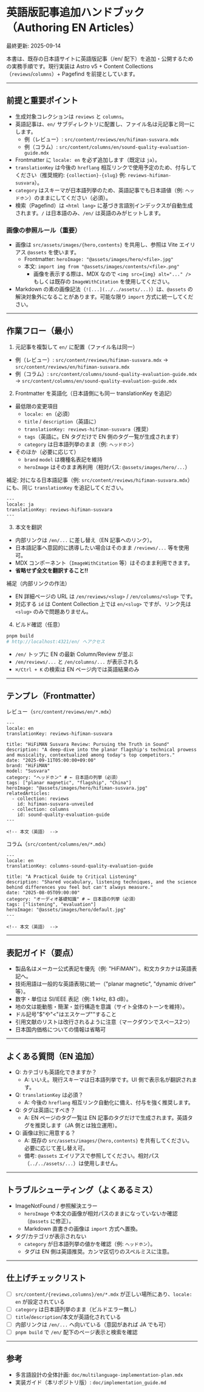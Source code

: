 # 英語版記事追加ハンドブック（Authoring EN Articles）

最終更新: 2025-09-14

本書は、既存の日本語サイトに英語版記事（/en/ 配下）を追加・公開するための実務手順です。現行実装は Astro v5 + Content Collections（`reviews`/`columns`）+ Pagefind を前提としています。

---

## 前提と重要ポイント

- 生成対象コレクションは `reviews` と `columns`。
- 英語記事は、`en/` サブディレクトリに配置し、ファイル名は元記事と同一にします。
  - 例（レビュー）: `src/content/reviews/en/hifiman-susvara.mdx`
  - 例（コラム）: `src/content/columns/en/sound-quality-evaluation-guide.mdx`
- Frontmatter に `locale: en` を必ず追加します（既定は `ja`）。
- `translationKey` は今後の `hreflang` 相互リンクで使用予定のため、付与してください（推奨規約: `{collection}-{slug}` 例: `reviews-hifiman-susvara`）。
- `category` はスキーマが日本語列挙のため、英語記事でも日本語値（例: `ヘッドホン`）のままにしてください（必須）。
- 検索（Pagefind）は `<html lang>` に基づき言語別インデックスが自動生成されます。`/` は日本語のみ、`/en/` は英語のみがヒットします。

### 画像の参照ルール（重要）

- 画像は `src/assets/images/{hero,contents}` を共用し、参照は Vite エイリアス `@assets` を使います。
  - Frontmatter: `heroImage: "@assets/images/hero/<file>.jpg"`
  - 本文: `import img from "@assets/images/contents/<file>.png"`
    - 画像を表示する際は、MDX なので `<img src={img} alt="..." />` もしくは既存の `ImageWithCitation` を使用してください。
- Markdown の素の画像記法（`![...](../../assets/...)`）は、`@assets` の解決対象外になることがあります。可能な限り `import` 方式に統一してください。

---

## 作業フロー（最小）

1) 元記事を複製して `en/` に配置（ファイル名は同一）
- 例（レビュー）: `src/content/reviews/hifiman-susvara.mdx` → `src/content/reviews/en/hifiman-susvara.mdx`
- 例（コラム）: `src/content/columns/sound-quality-evaluation-guide.mdx` → `src/content/columns/en/sound-quality-evaluation-guide.mdx`

2) Frontmatter を英語化（日本語側にも同一 translationKey を追記）
- 最低限の変更項目
  - `locale: en`（必須）
  - `title` / `description`（英語に）
  - `translationKey: reviews-hifiman-susvara`（推奨）
  - `tags`（英語に。EN タグだけで EN 側のタグ一覧が生成されます）
  - `category` は日本語列挙のまま（例: `ヘッドホン`）
- そのほか（必要に応じて）
  - `brand` `model` は機種名表記を維持
  - `heroImage` はそのまま再利用（相対パス: `@assets/images/hero/...`）

補足: 対になる日本語記事（例: `src/content/reviews/hifiman-susvara.mdx`）にも、同じ `translationKey` を追記してください。
```mdx
---
locale: ja
translationKey: reviews-hifiman-susvara
---
```

3) 本文を翻訳
- 内部リンクは `/en/...` に差し替え（EN 記事へのリンク）。
- 日本語記事へ意図的に誘導したい場合はそのまま `/reviews/...` 等を使用可。
- MDX コンポーネント（`ImageWithCitation` 等）はそのまま利用できます。
- **省略せず全文を翻訳すること!!**

補足（内部リンクの作法）
- EN 詳細ページの URL は `/en/reviews/<slug>` / `/en/columns/<slug>` です。
- 対応する `id` は Content Collection 上では `en/<slug>` ですが、リンク先は `<slug>` のみで問題ありません。

4) ビルド確認（任意）
```bash
pnpm build
# http://localhost:4321/en/ へアクセス
```
- `/en/` トップに EN の最新 Column/Review が並ぶ
- `/en/reviews/...` と `/en/columns/...` が表示される
- `⌘/Ctrl + K` の検索は EN ページ内では英語結果のみ

---

## テンプレ（Frontmatter）

レビュー（`src/content/reviews/en/*.mdx`）
```mdx
---
locale: en
translationKey: reviews-hifiman-susvara

title: "HiFiMAN Susvara Review: Pursuing the Truth in Sound"
description: "A deep-dive into the planar flagship's technical prowess and musicality, contextualized among today's top competitors."
date: "2025-09-11T05:00:00+09:00"
brand: "HiFiMAN"
model: "Susvara"
category: "ヘッドホン" # ← 日本語の列挙（必須）
tags: ["planar magnetic", "flagship", "China"]
heroImage: "@assets/images/hero/hifiman-susvara.jpg"
relatedArticles:
  - collection: reviews
    id: hifiman-susvara-unveiled
  - collection: columns
    id: sound-quality-evaluation-guide
---

<!-- 本文（英語） -->
```

コラム（`src/content/columns/en/*.mdx`）
```mdx
---
locale: en
translationKey: columns-sound-quality-evaluation-guide

title: "A Practical Guide to Critical Listening"
description: "Shared vocabulary, listening techniques, and the science behind differences you feel but can't always measure."
date: "2025-08-05T09:00:00"
category: "オーディオ基礎知識" # ← 日本語の列挙（必須）
tags: ["listening", "evaluation"]
heroImage: "@assets/images/hero/default.jpg"
---

<!-- 本文（英語） -->
```

---

## 表記ガイド（要点）

- 製品名はメーカー公式表記を優先（例: "HiFiMAN"）。和文カタカナは英語表記へ。
- 技術用語は一般的な英語表現に統一（"planar magnetic", "dynamic driver" 等）。
- 数字・単位は SI/IEEE 表記（例: 1 kHz, 83 dB）。
- 地の文は能動態・簡潔・並行構造を意識（サイト全体のトーンを維持）。
- ドル記号"$"や"<"はエスケープ"\"すること
- 引用文献のリストは改行されるように注意（マークダウンでスペース2つ）
- 日本国内価格についての情報は省略可

---

## よくある質問（EN 追加）

- Q: カテゴリも英語化できますか？
  - A: いいえ。現行スキーマは日本語列挙です。UI 側で表示名が翻訳されます。
- Q: `translationKey` は必須？
  - A: 今後の `hreflang` 相互リンク自動化に備え、付与を強く推奨します。
- Q: タグは英語にすべき？
  - A: EN ページのタグ一覧は EN 記事のタグだけで生成されます。英語タグを推奨します（JA 側とは独立運用）。
- Q: 画像は別に用意する？
  - A: 既存の `src/assets/images/{hero,contents}` を共有してください。必要に応じて差し替え可。
  - 備考: `@assets` エイリアスで参照してください。相対パス（`../../assets/...`）は使用しません。

---

## トラブルシューティング（よくあるミス）

- ImageNotFound / 参照解決エラー
  - `heroImage` や本文の画像が相対パスのままになっていないか確認（`@assets` に修正）。
  - Markdown 直書きの画像は `import` 方式へ置換。
- タグ/カテゴリが表示されない
  - `category` が日本語列挙の値かを確認（例: `ヘッドホン`）。
  - タグは EN 側は英語推奨。カンマ区切りのスペルミスに注意。

---

## 仕上げチェックリスト

- [ ] `src/content/{reviews,columns}/en/*.mdx` が正しい場所にあり、`locale: en` が設定されている
- [ ] `category` は日本語列挙のまま（ビルドエラー無し）
- [ ] `title`/`description`/本文が英語化されている
- [ ] 内部リンクは `/en/...` へ向いている（意図があれば JA でも可）
- [ ] `pnpm build` で `/en/` 配下のページ表示と検索を確認

---

## 参考

- 多言語設計の全体計画: `doc/multilanguage-implementation-plan.mdx`
- 実装ガイド（本リポジトリ版）: `doc/implementation_guide.md`
